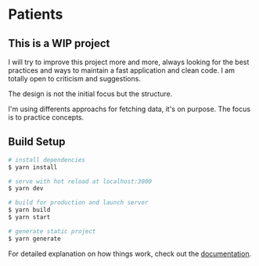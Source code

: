 # Patients

## This is a WIP project

I will try to improve this project more and more, always looking for the best practices and ways to maintain a fast application and clean code. I am totally open to criticism and suggestions.

The design is not the initial focus but the structure.

I'm using differents approachs for fetching data, it's on purpose. The focus is to practice concepts.

## Build Setup

```bash
# install dependencies
$ yarn install

# serve with hot reload at localhost:3000
$ yarn dev

# build for production and launch server
$ yarn build
$ yarn start

# generate static project
$ yarn generate
```

For detailed explanation on how things work, check out the [documentation](https://nuxtjs.org).
